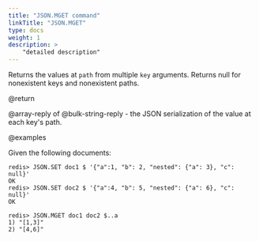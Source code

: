 ```yaml
---
title: "JSON.MGET command"
linkTitle: "JSON.MGET"
type: docs
weight: 1
description: >
    "detailed description"
---
```


Returns the values at `path` from multiple `key` arguments. Returns null for nonexistent keys and nonexistent paths.

@return

@array-reply of @bulk-string-reply - the JSON serialization of the value at each key's
path.

@examples

Given the following documents:

```
redis> JSON.SET doc1 $ '{"a":1, "b": 2, "nested": {"a": 3}, "c": null}'
OK
redis> JSON.SET doc2 $ '{"a":4, "b": 5, "nested": {"a": 6}, "c": null}'
OK
```

```
redis> JSON.MGET doc1 doc2 $..a
1) "[1,3]"
2) "[4,6]"
```
